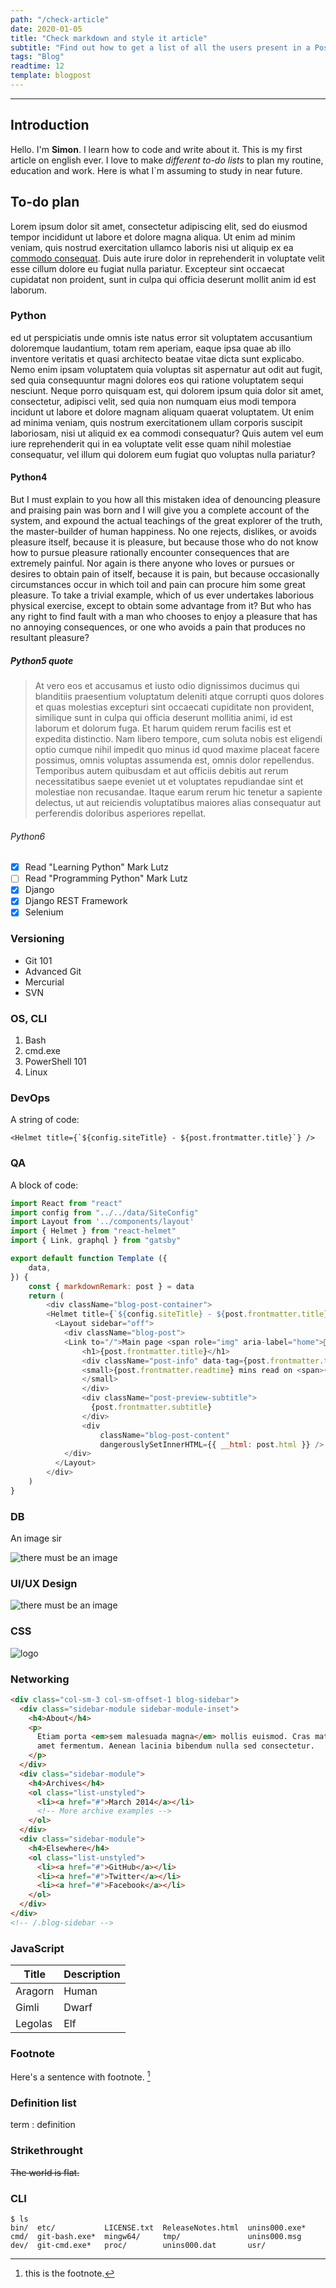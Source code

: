 ```yaml
---
path: "/check-article"
date: 2020-01-05
title: "Check markdown and style it article"
subtitle: "Find out how to get a list of all the users present in a Postgres database, and their permissions"
tags: "Blog"
readtime: 12
template: blogpost
---
```


---

## Introduction

Hello. I'm **Simon**. I learn how to code and write about it. This is my first article on english ever.
I love to make *different to-do lists* to plan my routine, education and work. Here is what I`m assuming to study in near future.

## To-do plan

Lorem ipsum dolor sit amet, consectetur adipiscing elit, sed do eiusmod tempor incididunt ut labore et dolore magna aliqua. Ut enim ad minim veniam, quis nostrud exercitation ullamco laboris nisi ut aliquip ex ea [commodo consequat](https://www.example.com). Duis aute irure dolor in reprehenderit in voluptate velit esse cillum dolore eu fugiat nulla pariatur. Excepteur sint occaecat cupidatat non proident, sunt in culpa qui officia deserunt mollit anim id est laborum.

### Python

ed ut perspiciatis unde omnis iste natus error sit voluptatem accusantium doloremque laudantium, totam rem aperiam, eaque ipsa quae ab illo inventore veritatis et quasi architecto beatae vitae dicta sunt explicabo. Nemo enim ipsam voluptatem quia voluptas sit aspernatur aut odit aut fugit, sed quia consequuntur magni dolores eos qui ratione voluptatem sequi nesciunt. Neque porro quisquam est, qui dolorem ipsum quia dolor sit amet, consectetur, adipisci velit, sed quia non numquam eius modi tempora incidunt ut labore et dolore magnam aliquam quaerat voluptatem.
Ut enim ad minima veniam, quis nostrum exercitationem ullam corporis suscipit laboriosam, nisi ut aliquid ex ea commodi consequatur? Quis autem vel eum iure reprehenderit qui in ea voluptate velit esse quam nihil molestiae consequatur, vel illum qui dolorem eum fugiat quo voluptas nulla pariatur?

#### Python4

But I must explain to you how all this mistaken idea of denouncing pleasure and praising pain was born and I will give you a complete account of the system, and expound the actual teachings of the great explorer of the truth, the master-builder of human happiness. 
No one rejects, dislikes, or avoids pleasure itself, because it is pleasure, but because those who do not know how to pursue pleasure rationally encounter consequences that are extremely painful. Nor again is there anyone who loves or pursues or desires to obtain pain of itself, because it is pain, but because occasionally circumstances occur in which toil and pain can procure him some great pleasure. 
To take a trivial example, which of us ever undertakes laborious physical exercise, except to obtain some advantage from it? But who has any right to find fault with a man who chooses to enjoy a pleasure that has no annoying consequences, or one who avoids a pain that produces no resultant pleasure?

##### Python5 quote

>At vero eos et accusamus et iusto odio dignissimos ducimus qui blanditiis praesentium voluptatum deleniti atque corrupti quos dolores et quas molestias excepturi sint occaecati cupiditate non provident, similique sunt in culpa qui officia deserunt mollitia animi, id est laborum et dolorum fuga. Et harum quidem rerum facilis est et expedita distinctio. Nam libero tempore, cum soluta nobis est eligendi optio cumque nihil impedit quo minus id quod maxime placeat facere possimus, omnis voluptas assumenda est, omnis dolor repellendus. Temporibus autem quibusdam et aut officiis debitis aut rerum necessitatibus saepe eveniet ut et voluptates repudiandae sint et molestiae non recusandae. Itaque earum rerum hic tenetur a sapiente delectus, ut aut reiciendis voluptatibus maiores alias consequatur aut perferendis doloribus asperiores repellat.

###### Python6

- [x] Read "Learning Python" Mark Lutz
- [ ] Read "Programming Python" Mark Lutz
- [x] Django
- [x] Django REST Framework
- [x] Selenium

### Versioning

- Git 101
- Advanced Git
- Mercurial
- SVN

### OS, CLI

1. Bash
2. cmd.exe
3. PowerShell 101
4. Linux

### DevOps

A string of code:

``<Helmet title={`${config.siteTitle} - ${post.frontmatter.title}`} />``

### QA

A block of code:

``` javascript {1, 4-5}
import React from "react"
import config from "../../data/SiteConfig"
import Layout from '../components/layout'
import { Helmet } from "react-helmet"
import { Link, graphql } from "gatsby"

export default function Template ({
    data,
}) {
    const { markdownRemark: post } = data
    return (
        <div className="blog-post-container">
        <Helmet title={`${config.siteTitle} - ${post.frontmatter.title}`} />        
          <Layout sidebar="off">
            <div className="blog-post">
            <Link to="/">Main page <span role="img" aria-label="home">🏡</span></Link>
                <h1>{post.frontmatter.title}</h1>
                <div className="post-info" data-tag={post.frontmatter.tags}>
                <small>{post.frontmatter.readtime} mins read on <span>{"{"}{post.frontmatter.tags}{"}"}</span>
                </small>
                </div>
                <div className="post-preview-subtitle">
                  {post.frontmatter.subtitle}
                </div>
                <div 
                    className="blog-post-content"
                    dangerouslySetInnerHTML={{ __html: post.html }} />
            </div>
          </Layout>
        </div>
    )
}
```

### DB

An image sir

![there must be an image](../images/bigimage.png)

### UI/UX Design

![there must be an image](../images/bigimage2.png)

### CSS

![logo](../images/logo.png)

### Networking

```html
<div class="col-sm-3 col-sm-offset-1 blog-sidebar">
  <div class="sidebar-module sidebar-module-inset">
    <h4>About</h4>
    <p>
      Etiam porta <em>sem malesuada magna</em> mollis euismod. Cras mattis consectetur purus sit
      amet fermentum. Aenean lacinia bibendum nulla sed consectetur.
    </p>
  </div>
  <div class="sidebar-module">
    <h4>Archives</h4>
    <ol class="list-unstyled">
      <li><a href="#">March 2014</a></li>
      <!-- More archive examples -->
    </ol>
  </div>
  <div class="sidebar-module">
    <h4>Elsewhere</h4>
    <ol class="list-unstyled">
      <li><a href="#">GitHub</a></li>
      <li><a href="#">Twitter</a></li>
      <li><a href="#">Facebook</a></li>
    </ol>
  </div>
</div>
<!-- /.blog-sidebar -->
```

### JavaScript

| Title   | Description |
| ------- | ----- |
| Aragorn | Human |
| Gimli   | Dwarf |
| Legolas | Elf   |

### Footnote

Here's a sentence with footnote. [^1]

[^1]: this is the footnote.

### Definition list

term
: definition

### Strikethrought

~~The world is flat.~~

### CLI

```bash{outputLines: 3-5}{promptUser: alice}{promptHost: dev.localhost}
$ ls
bin/  etc/           LICENSE.txt  ReleaseNotes.html  unins000.exe*
cmd/  git-bash.exe*  mingw64/     tmp/               unins000.msg
dev/  git-cmd.exe*   proc/        unins000.dat       usr/
```

